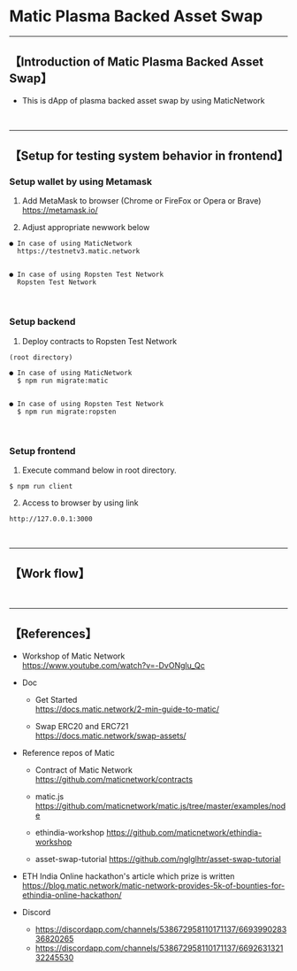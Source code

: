 # Matic Plasma Backed Asset Swap

***
## 【Introduction of Matic Plasma Backed Asset Swap】
- This is dApp of plasma backed asset swap by using MaticNetwork

&nbsp;


***

## 【Setup for testing system behavior in frontend】
### Setup wallet by using Metamask
1. Add MetaMask to browser (Chrome or FireFox or Opera or Brave)    
https://metamask.io/  


2. Adjust appropriate newwork below 
```
● In case of using MaticNetwork
  https://testnetv3.matic.network


● In case of using Ropsten Test Network
  Ropsten Test Network
```

&nbsp;


### Setup backend
1. Deploy contracts to Ropsten Test Network
```
(root directory)

● In case of using MaticNetwork
  $ npm run migrate:matic


● In case of using Ropsten Test Network
  $ npm run migrate:ropsten
```

&nbsp;


### Setup frontend
1. Execute command below in root directory.
```
$ npm run client
```

2. Access to browser by using link 
```
http://127.0.0.1:3000
```

&nbsp;

***


## 【Work flow】

&nbsp;

***

## 【References】  
- Workshop of Matic Network   
  https://www.youtube.com/watch?v=-DvONglu_Qc

- Doc
  - Get Started   
    https://docs.matic.network/2-min-guide-to-matic/  

  - Swap ERC20 and ERC721  
    https://docs.matic.network/swap-assets/  

- Reference repos of Matic 
   - Contract of Matic Network
     https://github.com/maticnetwork/contracts

   - matic.js
     https://github.com/maticnetwork/matic.js/tree/master/examples/node

   - ethindia-workshop
     https://github.com/maticnetwork/ethindia-workshop   

   - asset-swap-tutorial
    https://github.com/nglglhtr/asset-swap-tutorial   

- ETH India Online hackathon's article which prize is written  
  https://blog.matic.network/matic-network-provides-5k-of-bounties-for-ethindia-online-hackathon/ 

- Discord  
  - https://discordapp.com/channels/538672958110171137/669399028336820265  
  - https://discordapp.com/channels/538672958110171137/669263132132245530   
